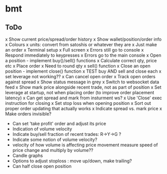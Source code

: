 # bmt

## ToDo
x Show current price/spread/order history
x Show wallet/position/order info
x Colours
x units: convert from satoshis or whatever they are
x Just make an order
x Terminal setup
 x Full screen
 x Errors still go to console
 x Respond immediately to keypresses
x Errors go to the main console
x Open a position - implement buy()/sell() functions
 x Calculate correct qty, price etc
 x Place order
  x Need to round qty
x sell() function
x Close an open position - implement close() function
x TEST buy AND sell and close each
x set leverage not working??
x Can cancel open order
x Track open orders against spread
x Show status message in grey
x Switch to websocket data feed
x Show mark price alongside recent trade, not as part of position
x Set leverage at startup, not when placing order (to improve order placement latency)
x Can get spread and mark from insturment ws?
x Use 'Close' exec instruction for closing
x Set stop loss when opening position
x Sort out proper order updating that actually works
x Indicate spread vs. mark price
x Make orders invisible?
* Can set 'take profit' order and adjust its price
* Indication of volume velocity
* Indicate buy/sell fraction of recent trades: R->Y->G ?
* Indicate some notion of volume velocity?
* velocity of how volume is affecting price movement
  measure speed of price change and multiply by volume??
* Candle graphs
* Options to adjust stoploss : move up/down, make trailing?
* Can half close open position
